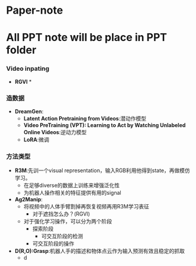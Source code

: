 # Paper-note
# All PPT note will be place in PPT folder
### Video inpating
* **RGVI**
  * 
### 造数据
* **DreamGen**:
  * **Latent Action Pretraining from Videos**:潜动作模型
  * **Video PreTraining (VPT): Learning to Act by Watching Unlabeled Online Videos**:逆动力模型
  * **LoRA**:微调
### 方法类型
* **R3M**:先训一个visual representation，输入RGB利用他得到state，再做模仿学习。
  * 在足够diverse的数据上训练来增强泛化性
  * 为机器人操作相关的特征提供有用的signal
* **Ag2Manip**:
  *  将视频中的人体手臂割掉再恢复视频再用R3M学习表征
     *  对于遮挡怎么办？(RGVI)
  * 对于强化学习操作，可以分为两个阶段
    * 探索阶段
      * 可交互阶段的检测
    * 可交互阶段的操作
* **D(R,O):Grasp**:机器人手的描述和物体点云作为输入预测有效且稳定的抓取
  * d